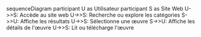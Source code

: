 sequenceDiagram
    participant U as Utilisateur
    participant S as Site Web
    U->>S: Accède au site web
    U->>S: Recherche ou explore les catégories
    S->>U: Affiche les résultats
    U->>S: Sélectionne une œuvre
    S->>U: Affiche les détails de l'œuvre
    U->>S: Lit ou télécharge l'œuvre
